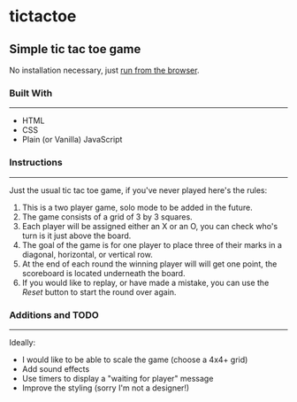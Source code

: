 # tictactoe
## Simple tic tac toe game

No installation necessary, just [run from the browser](https://adanmoses.github.io/tictactoe/).

### Built With
---
- HTML
- CSS
- Plain (or Vanilla) JavaScript

### Instructions
---
Just the usual tic tac toe game, if you've never played here's the rules:

1. This is a two player game, solo mode to be added in the future.
2. The game consists of a grid of 3 by 3 squares.
3. Each player will be assigned either an X or an O, you can check who's turn is it just above the board.
4. The goal of the game is for one player to place three of their marks in a diagonal, horizontal, or vertical row.
5. At the end of each round the winning player will will get one point, the scoreboard is located underneath the board.
6. If you would like to replay, or have made a mistake, you can use the _Reset_ button to start the round over again.

### Additions and TODO
---
Ideally: 

- I would like to be able to scale the game (choose a 4x4+ grid)
- Add sound effects
- Use timers to display a "waiting for player" message
- Improve the styling (sorry I'm not a designer!)

